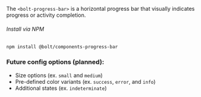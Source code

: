 The `<bolt-progress-bar>` is a horizontal progress bar that visually indicates progress or activity completion.

###### Install via NPM
```
npm install @bolt/components-progress-bar
```

### Future config options (planned):
- Size options (ex. `small` and `medium`)
- Pre-defined color variants (ex. `success`, `error`, and `info`)
- Additional states (ex. `indeterminate`)
